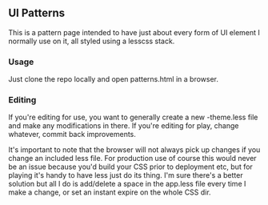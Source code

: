 ## UI Patterns

This is a pattern page intended to have just about every form of UI element I normally use on it, all styled using a lesscss stack.

### Usage

Just clone the repo locally and open patterns.html in a browser.

### Editing

If you're editing for use, you want to generally create a new -theme.less file and make any modifications in there. If
you're editing for play, change whatever, commit back improvements.

It's important to note that the browser will not always pick up changes if you change an included less file. For
production use of course this would never be an issue because you'd build your CSS prior to deployment etc, but for
playing it's handy to have less just do its thing. I'm sure there's a better solution but all I do is add/delete a
space in the app.less file every time I make a change, or set an instant expire on the whole CSS dir.

